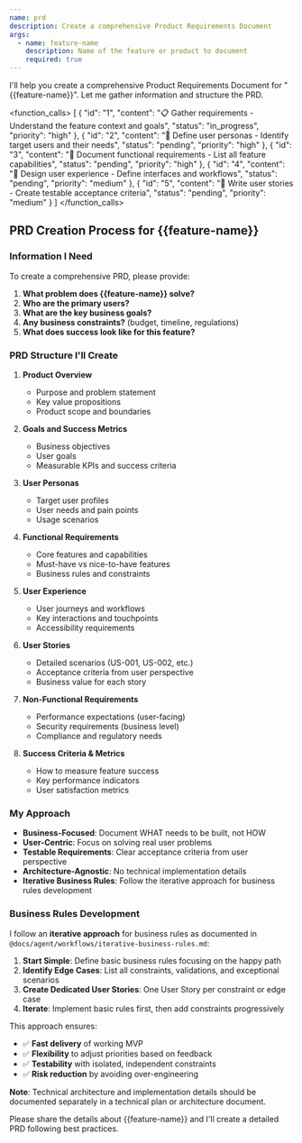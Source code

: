 ```yaml
---
name: prd
description: Create a comprehensive Product Requirements Document
args:
  - name: feature-name
    description: Name of the feature or product to document
    required: true
---
```


I'll help you create a comprehensive Product Requirements Document for "{{feature-name}}". Let me gather information and structure the PRD.

<function_calls>
<invoke name="TodoWrite">
<parameter name="todos">[
  {
    "id": "1",
    "content": "📋 Gather requirements - Understand the feature context and goals",
    "status": "in_progress",
    "priority": "high"
  },
  {
    "id": "2",
    "content": "👥 Define user personas - Identify target users and their needs",
    "status": "pending",
    "priority": "high"
  },
  {
    "id": "3",
    "content": "🎯 Document functional requirements - List all feature capabilities",
    "status": "pending",
    "priority": "high"
  },
  {
    "id": "4",
    "content": "📐 Design user experience - Define interfaces and workflows",
    "status": "pending",
    "priority": "medium"
  },
  {
    "id": "5",
    "content": "📝 Write user stories - Create testable acceptance criteria",
    "status": "pending",
    "priority": "medium"
  }
]</parameter>
</invoke>
</function_calls>

## PRD Creation Process for {{feature-name}}

### Information I Need

To create a comprehensive PRD, please provide:

1. **What problem does {{feature-name}} solve?**
2. **Who are the primary users?**
3. **What are the key business goals?**
4. **Any business constraints?** (budget, timeline, regulations)
5. **What does success look like for this feature?**

### PRD Structure I'll Create

1. **Product Overview**
   - Purpose and problem statement
   - Key value propositions
   - Product scope and boundaries

2. **Goals and Success Metrics**
   - Business objectives
   - User goals
   - Measurable KPIs and success criteria

3. **User Personas**
   - Target user profiles
   - User needs and pain points
   - Usage scenarios

4. **Functional Requirements**
   - Core features and capabilities
   - Must-have vs nice-to-have features
   - Business rules and constraints

5. **User Experience**
   - User journeys and workflows
   - Key interactions and touchpoints
   - Accessibility requirements

6. **User Stories**
   - Detailed scenarios (US-001, US-002, etc.)
   - Acceptance criteria from user perspective
   - Business value for each story

7. **Non-Functional Requirements**
   - Performance expectations (user-facing)
   - Security requirements (business level)
   - Compliance and regulatory needs

8. **Success Criteria & Metrics**
   - How to measure feature success
   - Key performance indicators
   - User satisfaction metrics

### My Approach

- **Business-Focused**: Document WHAT needs to be built, not HOW
- **User-Centric**: Focus on solving real user problems
- **Testable Requirements**: Clear acceptance criteria from user perspective
- **Architecture-Agnostic**: No technical implementation details
- **Iterative Business Rules**: Follow the iterative approach for business rules development

### Business Rules Development

I follow an **iterative approach** for business rules as documented in `@docs/agent/workflows/iterative-business-rules.md`:

1. **Start Simple**: Define basic business rules focusing on the happy path
2. **Identify Edge Cases**: List all constraints, validations, and exceptional scenarios  
3. **Create Dedicated User Stories**: One User Story per constraint or edge case
4. **Iterate**: Implement basic rules first, then add constraints progressively

This approach ensures:
- ✅ **Fast delivery** of working MVP
- ✅ **Flexibility** to adjust priorities based on feedback
- ✅ **Testability** with isolated, independent constraints
- ✅ **Risk reduction** by avoiding over-engineering

**Note**: Technical architecture and implementation details should be documented separately in a technical plan or architecture document.

Please share the details about {{feature-name}} and I'll create a detailed PRD following best practices.